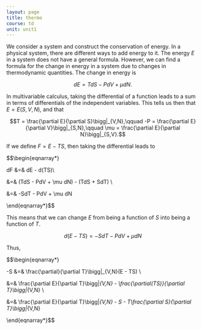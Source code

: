 ```yaml
---
layout: page
title: thermo
course: td
unit: unit1
---
```


We consider a system and construct the conservation of energy. In a physical system, there are different ways to add energy to it. The energy $E$ in a system does not have a general formula. However, we can find a formula for the change in energy in a system due to changes in thermodynamic quantities. The change in energy is

$$dE = TdS - PdV + \mu dN.$$

In multivariable calculus, taking the differential of a function leads to a sum in terms of differentials of the independent variables. This tells us then that $E = E(S,V,N)$, and that

$$T = \frac{\partial E}{\partial S}\bigg|_{V,N},\qquad -P = \frac{\partial E}{\partial V}\bigg|_{S,N},\qquad \mu = \frac{\partial E}{\partial N}\bigg|_{S,V}.$$

If we define $F = E - TS$, then taking the differential leads to  

$$\begin{eqnarray*}

dF &=& dE - d(TS)\\

&=& (TdS - PdV + \mu dN) - (TdS + SdT) \\

&=& -SdT - PdV + \mu dN

\end{eqnarray*}$$

This means that we can change $E$ from being a function of $S$ into being a function of $T$. 

$$d(E-TS) = -SdT - PdV + \mu dN$$

Thus, 

$$\begin{eqnarray*}

-S &=& \frac{\partial}{\partial T}\bigg|_{V,N}(E - TS) \\

&=& \frac{\partial E}{\partial T}\bigg|_{V,N} - \frac{\partial(TS)}{\partial T}\bigg|_{V,N} \\

&=& \frac{\partial E}{\partial T}\bigg|_{V,N} - S - T\frac{\partial S}{\partial T}\bigg|_{V,N}

\end{eqnarray*}$$



